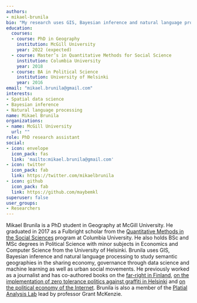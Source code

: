 ```yaml
---
authors:
- mikael-brunila
bio: "My research uses GIS, Bayesian inference and natural language processing to better understand the “sharing economy” and urban governance through data science and machine learning."
education:
  courses:
  - course: PhD in Geography
    institution: McGill University
    year: 2022 (expected)
  - course: Master’s in Quantitative Methods for Social Science
    institution: Columbia University
    year: 2018
  - course: BA in Political Science
    institution: University of Helsinki
    year: 2016
email: "mikael.brunila@gmail.com"
interests:
- Spatial data science
- Bayesian inference
- Natural language processing
name: Mikael Brunila
organizations:
- name: McGill University
  url: ""
role: PhD research assistant
social:
- icon: envelope
  icon_pack: fas
  link: 'mailto:mikael.brunila@gmail.com'
- icon: twitter
  icon_pack: fab
  link: https://twitter.com/mikaelbrunila
- icon: github
  icon_pack: fab
  link: https://github.com/maybemkl
superuser: false
user_groups:
- Researchers
---
```


Mikael Brunila is a PhD student in Geography at McGill University. He graduated in 2017 as a Fulbright scholar from the [Quantitative Methods in the Social Sciences]([http://www.qmss.columbia.edu/](http://www.qmss.columbia.edu/)) program at Columbia University. He also holds BSc and MSc degrees in Political Science with minor subjects in Economics and Computer Science from the University of Helsinki. Brunila uses GIS, Bayesian inference and natural language processing to study semantic geographies in the sharing economy, governance through data science and machine learning as well as urban social movements. He previously worked as a journalist and has co-authored books on the [far-right in Finland](https://fi.wikipedia.org/wiki/%C3%84%C3%A4rioikeisto_Suomessa_(kirja)), [on the implementation of zero tolerance politics against graffiti in Helsinki](https://www.goodreads.com/book/show/13626595-muutaman-t-hryn-t-hden) and [on the political economy of the Internet](https://www.goodreads.com/book/show/23592812-verkko-suljettu). Brunila is also a member of the [Platial Analysis Lab](https://platial.science/) lead by professor Grant McKenzie.